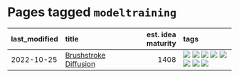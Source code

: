 # Pages tagged `modeltraining`

|last_modified|title|est. idea maturity|tags
|:---|:---|---:|:---|
|2022-10-25|[Brushstroke Diffusion](../brushstroke-diffusion.md)|1408|[![](https://img.shields.io/badge/tag-artisticstyletransfer-82d6e)](../tags/artisticstyletransfer.md) [![](https://img.shields.io/badge/tag-creativity-752fd7)](../tags/creativity.md) [![](https://img.shields.io/badge/tag-deepgenerativemodeling-9c3a4a)](../tags/deepgenerativemodeling.md) [![](https://img.shields.io/badge/tag-experimental-2b1421)](../tags/experimental.md) [![](https://img.shields.io/badge/tag-imageprocessing-dad82b)](../tags/imageprocessing.md) [![](https://img.shields.io/badge/tag-modeltraining-35d420)](../tags/modeltraining.md) [![](https://img.shields.io/badge/tag-painting-32d44f)](../tags/painting.md) [![](https://img.shields.io/badge/tag-wip-997e5)](../tags/wip.md)|